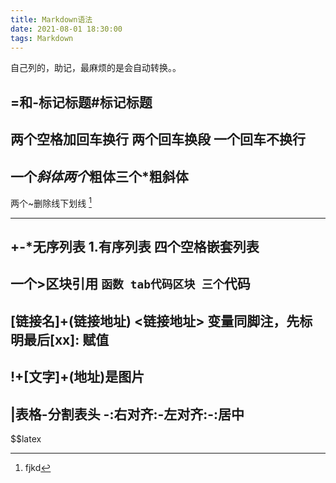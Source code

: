 ```yaml
---
title: Markdown语法
date: 2021-08-01 18:30:00
tags: Markdown
---
```

自己列的，助记，最麻烦的是会自动转换。。

=和-标记标题#标记标题
---
两个空格加回车换行
两个回车换段
一个回车不换行
---
一个*斜体两个*粗体三个*粗斜体
---
两个~删除线下划线
[^脚注]
[^脚注]: fjkd
---
+-*无序列表
1.有序列表
四个空格嵌套列表
---
一个>区块引用
`函数
tab代码区块
三个`代码
---
[链接名]+(链接地址)
<链接地址>
变量同脚注，先标明最后[xx]: 赋值
---
!+[文字]+(地址)是图片
---
|表格-分割表头
-:右对齐:-左对齐:-:居中
---
$$latex
